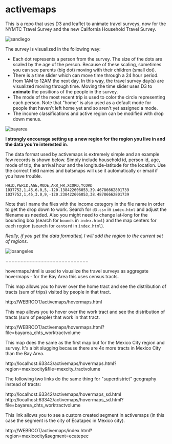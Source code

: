 activemaps
========

This is a repo that uses D3 and leaflet to animate travel surveys, now for the NYMTC Travel Survey and the new California Household Travel Survey.

![sandiego](https://raw.github.com/fscottfoti/batsmaps/master/images/sandiego.jpg)

The survey is visualized in the following way:

* Each dot represents a person from the survey.  The size of the dots are scaled by the age of the person.  Because of these scaling, sometimes you can see parents (big dot) moving with their children (small dot).
* There is a time slider which can move time through a 24 hour period. from 1AM to 12AM the next day.  In this way, the travel survey day(s) are visualized moving through time.  Moving the time slider uses D3 to **animate** the positions of the people in the survey.
* The mode of the most recent trip is used to color the circle representing each person.  Note that "home" is also used as a default mode for people that haven't left home yet and so aren't yet assigned a mode.
* The income classifications and active region can be modified with drop down menus.

![bayarea](https://raw.github.com/fscottfoti/batsmaps/master/images/bayarea.jpg)

**I strongly encourage setting up a new region for the region you live in and the data you're interested in**.

The data format used by activemaps is extremely simple and an example few records is shown below.  Simply include household id, person id, age, mode of trip, the arrival hour and the longitude-latitude for the location.  Use the correct field names and batsmaps will use it automatically or email if you have trouble.  

```
HHID,PERID,AGE,MODE,ARR_HR,XCORD,YCORD
1037752,1,45,6.0,5,-120.138422606053,39.46786662801739
1037752,1,45,3.0,9,-120.238422606053,38.48786662801739
```

Note that I name the files with the income category in the file name in order to get the drop down to work.  Search for `d3.csv` in `index.html` and adjust the filename as needed.  Also you might need to change lat-long for the bounding box (search for `bounds` in `index.html`) and the map centers for each region (search for `centerd` in `index.html`).

_Really, if you get the data formatted, I will add the region to the current set of regions._

![losangeles](https://raw.github.com/fscottfoti/batsmaps/master/images/losangeles.jpg)

============================

hovermaps.html is used to visualize the travel surveys as aggregate hovermaps - for the Bay Area this uses census tracts.

This map allows you to hover over the home tract and see the distribution of tracts (sum of trips) visited by people in that tract.

http://WEBROOT/activemaps/hovermaps.html

This map allows you to hover over the work tract and see the distribution of tracts (sum of people) that work in that tract.

http://WEBROOT/activemaps/hovermaps.html?file=bayarea_chts_worktractvolume

This map does the same as the first map but for the Mexico City region and survey.  It's a bit slugging because there are 4x more tracts in Mexico City than the Bay Area.

http://localhost:63343/activemaps/hovermaps.html?region=mexicocity&file=mexcity_tractvolume

The following two links do the same thing for "superdistrict" geography instead of tracts:

http://localhost:63342/activemaps/hovermaps_sd.html
http://localhost:63342/activemaps/hovermaps_sd.html?file=bayarea_chts_worktractvolume

This link allows you to see a custom created segment in activemaps (in this case the segment is the city of Ecatapec in Mexico city).

http://WEBROOT/activemaps/index.html?region=mexicocity&segment=ecatepec

